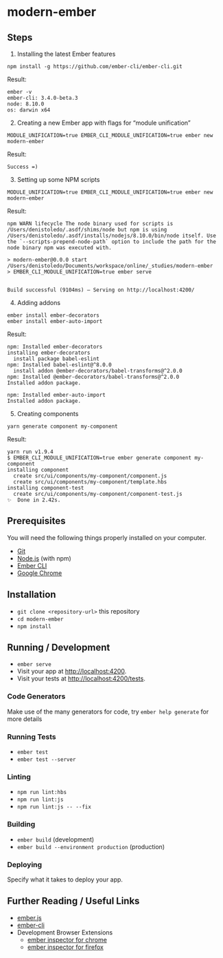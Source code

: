 # modern-ember

## Steps

1. Installing the latest Ember features 
```
npm install -g https://github.com/ember-cli/ember-cli.git
```

Result:
```
ember -v
ember-cli: 3.4.0-beta.3
node: 8.10.0
os: darwin x64
```

2. Creating a new Ember app with flags for “module unification”
```
MODULE_UNIFICATION=true EMBER_CLI_MODULE_UNIFICATION=true ember new modern-ember
```

Result:
```
Success =)
```

3. Setting up some NPM scripts
```
MODULE_UNIFICATION=true EMBER_CLI_MODULE_UNIFICATION=true ember new modern-ember
```

Result:
```
npm WARN lifecycle The node binary used for scripts is /Users/denistoledo/.asdf/shims/node but npm is using /Users/denistoledo/.asdf/installs/nodejs/8.10.0/bin/node itself. Use the `--scripts-prepend-node-path` option to include the path for the node binary npm was executed with.

> modern-ember@0.0.0 start /Users/denistoledo/Documents/workspace/online/_studies/modern-ember
> EMBER_CLI_MODULE_UNIFICATION=true ember serve


Build successful (9104ms) – Serving on http://localhost:4200/
```

4. Adding addons
```
ember install ember-decorators
ember install ember-auto-import
```

Result:
```
npm: Installed ember-decorators
installing ember-decorators
  install package babel-eslint
npm: Installed babel-eslint@^8.0.0
  install addon @ember-decorators/babel-transforms@^2.0.0
npm: Installed @ember-decorators/babel-transforms@^2.0.0
Installed addon package.

npm: Installed ember-auto-import
Installed addon package.
```

5. Creating components
```
yarn generate component my-component
```

Result:
```
yarn run v1.9.4
$ EMBER_CLI_MODULE_UNIFICATION=true ember generate component my-component
installing component
  create src/ui/components/my-component/component.js
  create src/ui/components/my-component/template.hbs
installing component-test
  create src/ui/components/my-component/component-test.js
✨  Done in 2.42s.
```

## Prerequisites

You will need the following things properly installed on your computer.

* [Git](https://git-scm.com/)
* [Node.js](https://nodejs.org/) (with npm)
* [Ember CLI](https://ember-cli.com/)
* [Google Chrome](https://google.com/chrome/)

## Installation

* `git clone <repository-url>` this repository
* `cd modern-ember`
* `npm install`

## Running / Development

* `ember serve`
* Visit your app at [http://localhost:4200](http://localhost:4200).
* Visit your tests at [http://localhost:4200/tests](http://localhost:4200/tests).

### Code Generators

Make use of the many generators for code, try `ember help generate` for more details

### Running Tests

* `ember test`
* `ember test --server`

### Linting

* `npm run lint:hbs`
* `npm run lint:js`
* `npm run lint:js -- --fix`

### Building

* `ember build` (development)
* `ember build --environment production` (production)

### Deploying

Specify what it takes to deploy your app.

## Further Reading / Useful Links

* [ember.js](https://emberjs.com/)
* [ember-cli](https://ember-cli.com/)
* Development Browser Extensions
  * [ember inspector for chrome](https://chrome.google.com/webstore/detail/ember-inspector/bmdblncegkenkacieihfhpjfppoconhi)
  * [ember inspector for firefox](https://addons.mozilla.org/en-US/firefox/addon/ember-inspector/)
